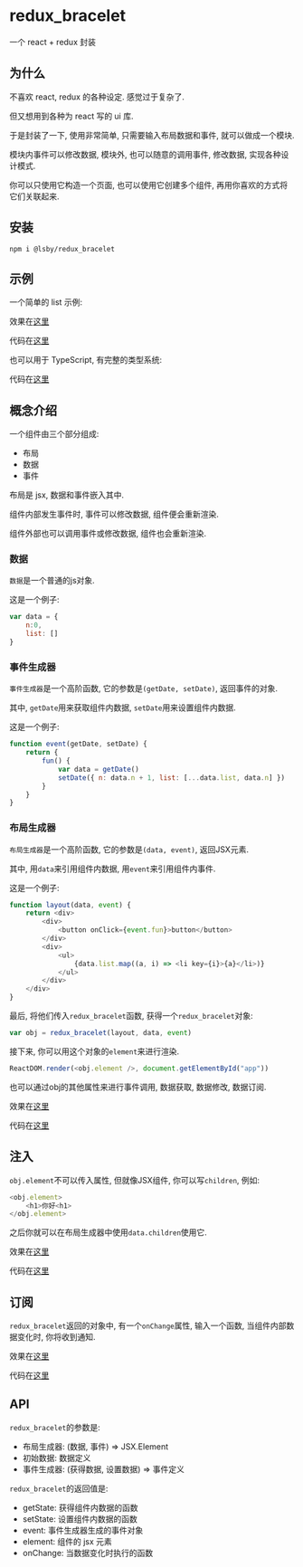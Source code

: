 # redux_bracelet

一个 react + redux 封装

## 为什么

不喜欢 react, redux 的各种设定. 感觉过于复杂了.

但又想用到各种为 react 写的 ui 库.

于是封装了一下, 使用非常简单, 只需要输入布局数据和事件, 就可以做成一个模块.

模块内事件可以修改数据, 模块外, 也可以随意的调用事件, 修改数据, 实现各种设计模式.

你可以只使用它构造一个页面, 也可以使用它创建多个组件, 再用你喜欢的方式将它们关联起来.

## 安装

```shell
npm i @lsby/redux_bracelet
```

## 示例

一个简单的 list 示例:

效果在[这里](https://lsby.github.io/redux_bracelet/demo/demo_01.html)

代码在[这里](https://github.com/lsby/redux_bracelet/blob/main/demo/demo_01.html)

也可以用于 TypeScript, 有完整的类型系统:

代码在[这里](https://github.com/lsby/redux_bracelet_ts_demo)

## 概念介绍

一个组件由三个部分组成:

- 布局
- 数据
- 事件

布局是 jsx, 数据和事件嵌入其中.

组件内部发生事件时, 事件可以修改数据, 组件便会重新渲染.

组件外部也可以调用事件或修改数据, 组件也会重新渲染.

### 数据

`数据`是一个普通的js对象.

这是一个例子:

```js
var data = {
    n:0,
    list: []
}
```

### 事件生成器

`事件生成器`是一个高阶函数, 它的参数是`(getDate, setDate)`, 返回事件的对象.

其中, `getDate`用来获取组件内数据, `setDate`用来设置组件内数据.

这是一个例子:

```js
function event(getDate, setDate) {
    return {
        fun() {
            var data = getDate()
            setDate({ n: data.n + 1, list: [...data.list, data.n] })
        }
    }
}
```

### 布局生成器

`布局生成器`是一个高阶函数, 它的参数是`(data, event)`, 返回JSX元素.

其中, 用`data`来引用组件内数据, 用`event`来引用组件内事件.

这是一个例子:

```js
function layout(data, event) {
    return <div>
        <div>
            <button onClick={event.fun}>button</button>
        </div>
        <div>
            <ul>
                {data.list.map((a, i) => <li key={i}>{a}</li>)}
            </ul>
        </div>
    </div>
}
```

最后, 将他们传入`redux_bracelet`函数, 获得一个`redux_bracelet`对象:

```js
var obj = redux_bracelet(layout, data, event)
```

接下来, 你可以用这个对象的`element`来进行渲染.

```js
ReactDOM.render(<obj.element />, document.getElementById("app"))
```

也可以通过obj的其他属性来进行事件调用, 数据获取, 数据修改, 数据订阅.

效果在[这里](https://lsby.github.io/redux_bracelet/demo/demo_00.html)

代码在[这里](https://github.com/lsby/redux_bracelet/blob/main/demo/demo_00.html)

## 注入

`obj.element`不可以传入属性, 但就像JSX组件, 你可以写`children`, 例如:

```js
<obj.element>
    <h1>你好<h1>
</obj.element>
```

之后你就可以在布局生成器中使用`data.children`使用它.

效果在[这里](https://lsby.github.io/redux_bracelet/demo/demo_02.html)

代码在[这里](https://github.com/lsby/redux_bracelet/blob/main/demo/demo_02.html)

## 订阅

`redux_bracelet`返回的对象中, 有一个`onChange`属性, 输入一个函数, 当组件内部数据变化时, 你将收到通知.

效果在[这里](https://lsby.github.io/redux_bracelet/demo/demo_03.html)

代码在[这里](https://github.com/lsby/redux_bracelet/blob/main/demo/demo_03.html)

## API

`redux_bracelet`的参数是:

- 布局生成器: (数据, 事件) => JSX.Element
- 初始数据: 数据定义
- 事件生成器: (获得数据, 设置数据) => 事件定义

`redux_bracelet`的返回值是:

- getState: 获得组件内数据的函数
- setState: 设置组件内数据的函数
- event: 事件生成器生成的事件对象
- element: 组件的 jsx 元素
- onChange: 当数据变化时执行的函数
